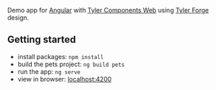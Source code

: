 Demo app for [Angular](https://angular.io/) with [Tyler Components Web](https://github.com/tyler-technologies/tyler-components-web)
using [Tyler Forge](https://forge.tylertech.com/) design.

## Getting started

- install packages: `npm install`
- build the pets project: `ng build pets`
- run the app: `ng serve`
- view in browser: [localhost:4200](http://localhost:4200)
